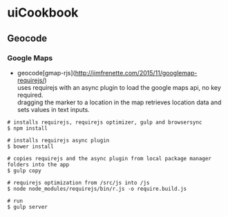 # uiCookbook

## Geocode

### Google Maps
 
* 	geocode\[gmap-rjs](http://jimfrenette.com/2015/11/googlemap-requirejs/)  
	uses requirejs with an async plugin to load the google maps api, no key required.  
	dragging the marker to a location in the map retrieves location data and sets values in text inputs.   
```
# installs requirejs, requirejs optimizer, gulp and browsersync
$ npm install

# installs requirejs async plugin
$ bower install

# copies requirejs and the async plugin from local package manager folders into the app
$ gulp copy

# requirejs optimization from /src/js into /js
$ node node_modules/requirejs/bin/r.js -o require.build.js

# run
$ gulp server
```
